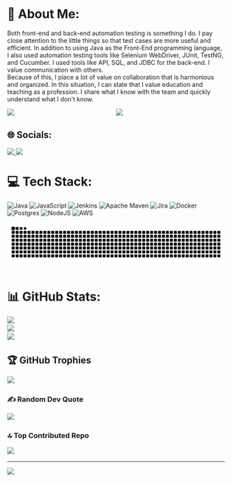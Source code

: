 # 💫 About Me:
Both front-end and back-end automation testing is something I do. I pay close attention to the little things so that test cases are more useful and efficient. In addition to using Java as the Front-End programming language, I also used automation testing tools like Selenium WebDriver, JUnit, TestNG, and Cucumber. I used tools like API, SQL, and JDBC for the back-end. I value communication with others.<br>Because of this, I place a lot of value on collaboration that is harmonious and organized. In this situation, I can state that I value education and teaching as a profession. I share what I know with the team and quickly understand what I don't know.   
<p align="center"><img src="https://i.imgur.com/A6bWGFl.gif"/>
<img src="https://komarev.com/ghpvc/?username=GOKSEL2022&&style=plastics&&color=yellow" align="left"/> </p>




## 🌐 Socials:
 <a href="https://www.linkedin.com/in/göksel-çelik/" target="_blank">
    <img src="https://img.shields.io/badge/-LinkedIn-%23333?style=for-the-badge&logo=linkedin&logoColor=blue" target="_blank">
  </a>
  <a href = "mailto:gokselceliktestengineer@gmail.com">
    <img src="https://img.shields.io/badge/-Gmail-%23333?style=for-the-badge&logo=gmail&logoColor=reed" target="_blank">
  </a>

# 💻 Tech Stack:
![Java](https://img.shields.io/badge/java-%23ED8B00.svg?style=for-the-badge&logo=openjdk&logoColor=white) ![JavaScript](https://img.shields.io/badge/javascript-%23323330.svg?style=for-the-badge&logo=javascript&logoColor=%23F7DF1E) ![Jenkins](https://img.shields.io/badge/jenkins-%232C5263.svg?style=for-the-badge&logo=jenkins&logoColor=white) ![Apache Maven](https://img.shields.io/badge/Apache%20Maven-C71A36?style=for-the-badge&logo=Apache%20Maven&logoColor=white) ![Jira](https://img.shields.io/badge/jira-%230A0FFF.svg?style=for-the-badge&logo=jira&logoColor=white) ![Docker](https://img.shields.io/badge/docker-%230db7ed.svg?style=for-the-badge&logo=docker&logoColor=white) ![Postgres](https://img.shields.io/badge/postgres-%23316192.svg?style=for-the-badge&logo=postgresql&logoColor=white) ![NodeJS](https://img.shields.io/badge/node.js-6DA55F?style=for-the-badge&logo=node.js&logoColor=white) ![AWS](https://img.shields.io/badge/AWS-%23FF9900.svg?style=for-the-badge&logo=amazon-aws&logoColor=white)

![](https://github.com/BEPb/BEPb/raw/output/github-contribution-grid-snake.svg)
# 📊 GitHub Stats:
![](https://github-readme-stats.vercel.app/api?username=GOKSEL2022&theme=dark&hide_border=false&include_all_commits=false&count_private=false)<br/>
![](https://github-readme-streak-stats.herokuapp.com/?user=GOKSEL2022&theme=dark&hide_border=false)<br/>
![](https://github-readme-stats.vercel.app/api/top-langs/?username=GOKSEL2022&theme=dark&hide_border=false&include_all_commits=false&count_private=false&layout=compact)

## 🏆 GitHub Trophies
![](https://github-profile-trophy.vercel.app/?username=GOKSEL2022&theme=radical&no-frame=false&no-bg=true&margin-w=4)

### ✍️ Random Dev Quote
![](https://quotes-github-readme.vercel.app/api?type=horizontal&theme=radical)

### 🔝 Top Contributed Repo
![](https://github-contributor-stats.vercel.app/api?username=GOKSEL2022&limit=5&theme=dark&combine_all_yearly_contributions=true)

---
[![](https://visitcount.itsvg.in/api?id=GOKSEL2022&icon=0&color=0)](https://visitcount.itsvg.in)

<!-- Proudly created with GPRM ( https://gprm.itsvg.in ) -->
